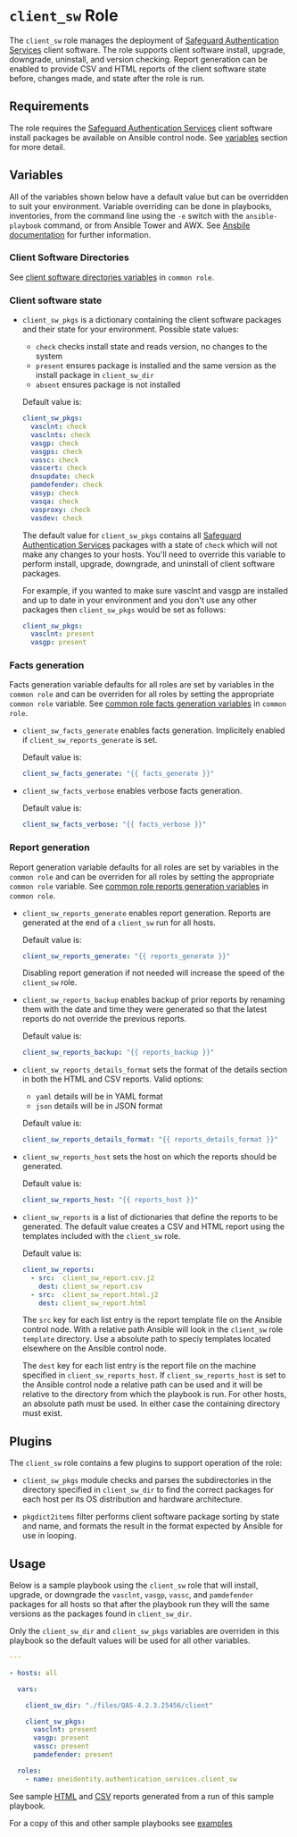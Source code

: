 # `client_sw` Role

The `client_sw` role manages the deployment of [Safeguard Authentication Services](https://www.oneidentity.com/products/authentication-services/) client software.  The role supports client software install, upgrade, downgrade, uninstall, and version checking.  Report generation can be enabled to provide CSV and HTML reports of the client software state before, changes made, and state after the role is run.

## Requirements

The role requires the [Safeguard Authentication Services](https://www.oneidentity.com/products/authentication-services/) client software install packages be available on Ansible control node.  See [variables](##Variables) section for more detail.

## Variables

All of the variables shown below have a default value but can be overridden to suit your environment.  Variable overriding can be done in playbooks, inventories, from the command line using the `-e` switch with the `ansible-playbook` command, or from Ansible Tower and AWX.  See [Ansbile documentation](https://docs.ansible.com/ansible/latest/user_guide/playbooks_variables.html) for further information. 

### Client Software Directories

See [client software directories variables](./COMMON.md##ClientSoftwareDirectories) in `common role`.

### Client software state

* `client_sw_pkgs` is a dictionary containing the client software packages and their state for your environment.  Possible state values:

    * `check` checks install state and reads version, no changes to the system   
    * `present` ensures package is installed and the same version as the install package in `client_sw_dir`
    * `absent` ensures package is not installed

    Default value is:

    ```yaml
    client_sw_pkgs:
      vasclnt: check 
      vasclnts: check 
      vasgp: check 
      vasgps: check 
      vassc: check 
      vascert: check 
      dnsupdate: check 
      pamdefender: check 
      vasyp: check 
      vasqa: check 
      vasproxy: check 
      vasdev: check 
    ```

    The default value for `client_sw_pkgs` contains all [Safeguard Authentication Services](https://www.oneidentity.com/products/authentication-services/) packages with a state of `check` which will not make any changes to your hosts.  You'll need to override this variable to perform install, upgrade, downgrade, and uninstall of client software packages. 

    For example, if you wanted to make sure vasclnt and vasgp are installed and up to date in your environment and you don't use any other packages then `client_sw_pkgs` would be set as follows:

    ```yaml
    client_sw_pkgs:
      vasclnt: present 
      vasgp: present 
    ```

### Facts generation

Facts generation variable defaults for all roles are set by variables in the `common role` and can be overriden for all roles by setting the appropriate `common role` variable.  See [common role facts generation variables](./COMMON.md##FactsGeneration) in `common role`.

* `client_sw_facts_generate` enables facts generation.  Implicitely enabled if `client_sw_reports_generate` is set.

    Default value is: 
    ```yaml
    client_sw_facts_generate: "{{ facts_generate }}"
    ```

* `client_sw_facts_verbose` enables verbose facts generation.

    Default value is: 
    ```yaml
    client_sw_facts_verbose: "{{ facts_verbose }}"
    ```

### Report generation

Report generation variable defaults for all roles are set by variables in the `common role` and can be overriden for all roles by setting the appropriate `common role` variable.  See [common role reports generation variables](./COMMON.md##ReportsGeneration) in `common role`.

* `client_sw_reports_generate` enables report generation.  Reports are generated at the end of a `client_sw` run for all hosts.

    Default value is: 
    ```yaml
    client_sw_reports_generate: "{{ reports_generate }}"
    ```

  Disabling report generation if not needed will increase the speed of the `client_sw` role.

* `client_sw_reports_backup` enables backup of prior reports by renaming them with the date and time they were generated so that the latest reports do not override the previous reports.

    Default value is: 
    ```yaml
    client_sw_reports_backup: "{{ reports_backup }}"

    ```

* `client_sw_reports_details_format` sets the format of the details section in both the HTML and CSV reports.  Valid options:
    * `yaml` details will be in YAML format
    * `json` details will be in JSON format

    Default value is: 
    ```yaml
    client_sw_reports_details_format: "{{ reports_details_format }}"

    ```

* `client_sw_reports_host` sets the host on which the reports should be generated. 

    Default value is: 
    ```yaml
    client_sw_reports_host: "{{ reports_host }}"
    ```

* `client_sw_reports` is a list of dictionaries that define the reports to be generated.  The default value creates a CSV and HTML report using the templates included with the `client_sw` role.

  Default value is:
    ```yaml
    client_sw_reports: 
      - src:  client_sw_report.csv.j2   
        dest: client_sw_report.csv
      - src:  client_sw_report.html.j2
        dest: client_sw_report.html
    ```
  
  The `src` key for each list entry is the report template file on the Ansible control node.  With a relative path Ansible will look in the `client_sw` role `template` directory.  Use a absolute path to speciy templates located elsewhere on the Ansible control node.

  The `dest` key for each list entry is the report file on the machine specified in `client_sw_reports_host`.  If `client_sw_reports_host` is set to the Ansible control node a relative path can be used and it will be relative to the directory from which the playbook is run.  For other hosts, an absolute path must be used.  In either case the containing directory must exist.

## Plugins

The `client_sw` role contains a few plugins to support operation of the role:

* `client_sw_pkgs` module checks and parses the subdirectories in the directory specified in `client_sw_dir` to find the correct packages for each host per its OS distribution and hardware architecture. 

* `pkgdict2items` filter performs client software package sorting by state and name, and formats the result in the format expected by Ansible for use in looping.

## Usage

Below is a sample playbook using the `client_sw` role that will install, upgrade, or downgrade the `vasclnt`, `vasgp`, `vassc`, and `pamdefender` packages for all hosts so that after the playbook run they will the same versions as the packages found in `client_sw_dir`. 

Only the `client_sw_dir` and `client_sw_pkgs` variables are overriden in this playbook so the default values will be used for all other variables.

```yaml
---

- hosts: all 

  vars:

    client_sw_dir: "./files/QAS-4.2.3.25456/client"

    client_sw_pkgs:
      vasclnt: present
      vasgp: present
      vassc: present
      pamdefender: present

  roles:
    - name: oneidentity.authentication_services.client_sw
```

See sample [HTML](client_sw_report.html) and [CSV](client_sw_report.csv) reports generated from a run of this sample playbook.

For a copy of this and other sample playbooks see [examples](../examples/README.md)
